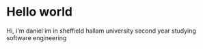 # Hello world

Hi,
i'm daniel im in sheffield hallam university second 
year studying software engineering 
